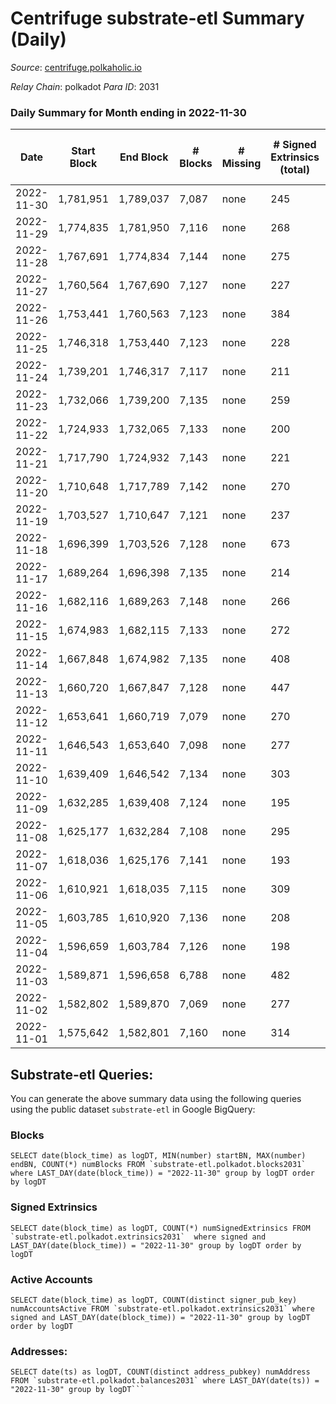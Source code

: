 # Centrifuge substrate-etl Summary (Daily)

_Source_: [centrifuge.polkaholic.io](https://centrifuge.polkaholic.io)

*Relay Chain*: polkadot
*Para ID*: 2031



### Daily Summary for Month ending in 2022-11-30


| Date | Start Block | End Block | # Blocks | # Missing | # Signed Extrinsics (total) | # Active Accounts | # Addresses with Balances | # Events | # Transfers | # XCM Transfers In | # XCM Transfers Out |
| ---- | ----------- | --------- | -------- | --------- | --------------------------- | ----------------- | ------------------------- | -------- | ----------- | ------------------ | ------------------- |
| 2022-11-30 | 1,781,951 | 1,789,037 | 7,087 | none  | 245 | 102 | 43,649 | 16,015 | 205  |   |   |
| 2022-11-29 | 1,774,835 | 1,781,950 | 7,116 | none  | 268 | 98 | 43,634 | 16,197 | 199  |   |   |
| 2022-11-28 | 1,767,691 | 1,774,834 | 7,144 | none  | 275 | 93 | 43,614 | 16,284 | 215  |   |   |
| 2022-11-27 | 1,760,564 | 1,767,690 | 7,127 | none  | 227 | 77 | 43,597 | 15,885 | 156  |   |   |
| 2022-11-26 | 1,753,441 | 1,760,563 | 7,123 | none  | 384 | 87 | 43,589 | 17,008 | 319  |   |   |
| 2022-11-25 | 1,746,318 | 1,753,440 | 7,123 | none  | 228 | 89 |  | 15,928 | 166  |   |   |
| 2022-11-24 | 1,739,201 | 1,746,317 | 7,117 | none  | 211 | 77 | 43,557 | 15,759 | 122  |   |   |
| 2022-11-23 | 1,732,066 | 1,739,200 | 7,135 | none  | 259 | 85 | 43,548 | 16,104 | 130  |   |   |
| 2022-11-22 | 1,724,933 | 1,732,065 | 7,133 | none  | 200 | 85 | 43,541 | 15,726 | 138  |   |   |
| 2022-11-21 | 1,717,790 | 1,724,932 | 7,143 | none  | 221 | 77 |  | 15,872 | 133  |   |   |
| 2022-11-20 | 1,710,648 | 1,717,789 | 7,142 | none  | 270 | 69 |  | 16,238 | 203  |   |   |
| 2022-11-19 | 1,703,527 | 1,710,647 | 7,121 | none  | 237 | 71 |  | 15,952 | 174  |   |   |
| 2022-11-18 | 1,696,399 | 1,703,526 | 7,128 | none  | 673 | 257 | 43,506 | 19,054 | 382  |   |   |
| 2022-11-17 | 1,689,264 | 1,696,398 | 7,135 | none  | 214 | 85 |  | 15,878 | 147  |   |   |
| 2022-11-16 | 1,682,116 | 1,689,263 | 7,148 | none  | 266 | 83 |  | 16,330 | 194  |   |   |
| 2022-11-15 | 1,674,983 | 1,682,115 | 7,133 | none  | 272 | 119 |  | 16,293 | 202  |   |   |
| 2022-11-14 | 1,667,848 | 1,674,982 | 7,135 | none  | 408 | 126 | 43,433 | 17,288 | 287  |   |   |
| 2022-11-13 | 1,660,720 | 1,667,847 | 7,128 | none  | 447 | 115 | 43,396 | 17,802 | 407  |   |   |
| 2022-11-12 | 1,653,641 | 1,660,719 | 7,079 | none  | 270 | 80 |  | 16,273 | 234  |   |   |
| 2022-11-11 | 1,646,543 | 1,653,640 | 7,098 | none  | 277 | 91 |  | 16,323 | 190  |   |   |
| 2022-11-10 | 1,639,409 | 1,646,542 | 7,134 | none  | 303 | 115 | 43,300 | 16,445 | 194  |   |   |
| 2022-11-09 | 1,632,285 | 1,639,408 | 7,124 | none  | 195 | 77 | 43,289 | 15,702 | 116  |   |   |
| 2022-11-08 | 1,625,177 | 1,632,284 | 7,108 | none  | 295 | 103 |  | 16,359 | 179  |   |   |
| 2022-11-07 | 1,618,036 | 1,625,176 | 7,141 | none  | 193 | 88 |  | 15,716 | 113  |   |   |
| 2022-11-06 | 1,610,921 | 1,618,035 | 7,115 | none  | 309 | 126 |  | 16,441 | 174  |   |   |
| 2022-11-05 | 1,603,785 | 1,610,920 | 7,136 | none  | 208 | 94 |  | 15,801 | 139  |   |   |
| 2022-11-04 | 1,596,659 | 1,603,784 | 7,126 | none  | 198 | 88 | 43,241 | 15,727 | 144  |   |   |
| 2022-11-03 | 1,589,871 | 1,596,658 | 6,788 | none  | 482 | 193 |  | 17,247 | 270  |   |   |
| 2022-11-02 | 1,582,802 | 1,589,870 | 7,069 | none  | 277 | 139 | 43,209 | 16,154 | 167  |   |   |
| 2022-11-01 | 1,575,642 | 1,582,801 | 7,160 | none  | 314 | 89 |  | 16,747 | 132  |   |   |

## Substrate-etl Queries:
You can generate the above summary data using the following queries using the public dataset `substrate-etl` in Google BigQuery:


### Blocks
```
SELECT date(block_time) as logDT, MIN(number) startBN, MAX(number) endBN, COUNT(*) numBlocks FROM `substrate-etl.polkadot.blocks2031`  where LAST_DAY(date(block_time)) = "2022-11-30" group by logDT order by logDT
```


### Signed Extrinsics
```
SELECT date(block_time) as logDT, COUNT(*) numSignedExtrinsics FROM `substrate-etl.polkadot.extrinsics2031`  where signed and LAST_DAY(date(block_time)) = "2022-11-30" group by logDT order by logDT
```


### Active Accounts
```
SELECT date(block_time) as logDT, COUNT(distinct signer_pub_key) numAccountsActive FROM `substrate-etl.polkadot.extrinsics2031` where signed and LAST_DAY(date(block_time)) = "2022-11-30" group by logDT order by logDT
```


### Addresses:
```
SELECT date(ts) as logDT, COUNT(distinct address_pubkey) numAddress FROM `substrate-etl.polkadot.balances2031` where LAST_DAY(date(ts)) = "2022-11-30" group by logDT```


